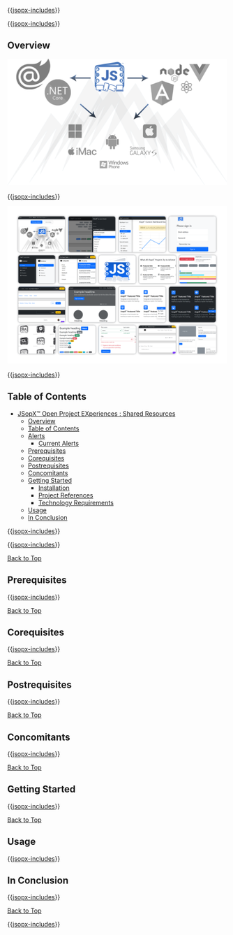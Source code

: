 ﻿{{[jsopx-includes](./DocsX/jsopx.SharedResources/Master/p1/v1/Includes/Content/Template/README/Header.md)}}

<!-- START JSOPX NOVA DOCX HEADER
group: 'JSopX Git Hub Repositories'
subGroup: 'JSopX Shared Resources'
isDraft: false
isProductionReady: true
toc: true
END JSOPX NOVA DOCX HEADER -->


{{[jsopx-includes](./DocsX/AllGlobal/Master/Includes/Content/Common/Draft-Notice.md)}}

## Overview


![JSopX™ Open Project EXperiences Collection of Projects](https://github.com/JasonSilvestri/JSopX.BridgeTooFar/blob/master/JSopX.BridgeTooFar/doc-assets/JsopX-Splash-Screen.png)

{{[jsopx-includes](./DocsX/jsopx.SharedResources/Master/p1/v1/Includes/Content/Template/README/Overview.md)}}

![JSopX™ Open Project EXperiences Assets Projects](https://github.com/JasonSilvestri/JSopX.BridgeTooFar/blob/master/JSopX.BridgeTooFar/doc-assets/bootstrap-themes.png)


{{[jsopx-includes](./DocsX/AllGlobal/Master/Includes/Content/Common/Current-Phase.md)}}

## Table of Contents

- [JSopX™ Open Project EXperiences : Shared Resources](#jsopx-open-project-experiences--shared-resources)
  - [Overview](#overview)
  - [Table of Contents](#table-of-contents)
  - [Alerts](#alerts)
    - [Current Alerts](#current-alerts)
  - [Prerequisites](#prerequisites)
  - [Corequisites](#corequisites)
  - [Postrequisites](#postrequisites)
  - [Concomitants](#concomitants)
  - [Getting Started](#getting-started)
    - [Installation](#sharedresources--installation)
    - [Project References](#sharedresources--project-references)  
    - [Technology Requirements](#sharedresources--technology-requirements)  
  - [Usage](#usage)
  - [In Conclusion](#in-conclusion)


{{[jsopx-includes](./DocsX/AllGlobal/Master/Includes/Content/Common/Alerts.md)}}

{{[jsopx-includes](./DocsX/AllGlobal/Master/Includes/Content/Common/Alerts-Current.md)}}

[Back to Top](#table-of-contents)

## Prerequisites

{{[jsopx-includes](./DocsX/jsopx.SharedResources/Master/p1/v1/Includes/Content/Template/README/Prerequisites.md)}}

[Back to Top](#table-of-contents)

## Corequisites

{{[jsopx-includes](./DocsX/jsopx.SharedResources/Master/p1/v1/Includes/Content/Template/README/Corequisites.md)}}

[Back to Top](#table-of-contents)

## Postrequisites

{{[jsopx-includes](./DocsX/jsopx.SharedResources/Master/p1/v1/Includes/Content/Template/README/Postrequisites.md)}}

[Back to Top](#table-of-contents)

## Concomitants

{{[jsopx-includes](./DocsX/jsopx.SharedResources/Master/p1/v1/Includes/Content/Template/README/Concomitants.md)}}

[Back to Top](#table-of-contents)

## Getting Started

{{[jsopx-includes](./DocsX/jsopx.SharedResources/Master/p1/v1/Includes/Content/Template/README/GettingStarted.md)}}

[Back to Top](#table-of-contents)

## Usage

{{[jsopx-includes](./DocsX/jsopx.SharedResources/Master/p1/v1/Includes/Content/Template/README/Usage.md)}}

## In Conclusion

{{[jsopx-includes](./DocsX/jsopx.SharedResources/Master/p1/v1/Includes/Content/Template/README/InConclusion.md)}}

[Back to Top](#table-of-contents)

{{[jsopx-includes](./DocsX/AllGlobal/Master/Includes/Layout/Footer.md)}}